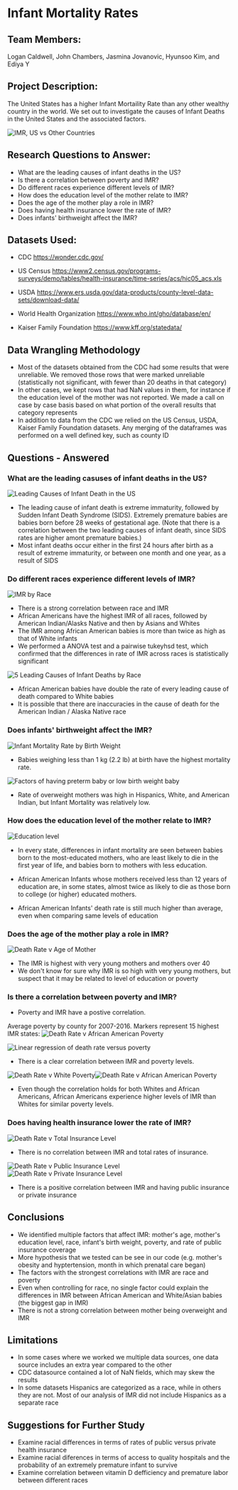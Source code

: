 # Infant Mortality Rates



## Team Members:

Logan Caldwell, John Chambers, Jasmina Jovanovic, Hyunsoo Kim, and Ediya Y

## Project Description:

The United States has a higher Infant Mortaility Rate than any other wealthy country in the world. We set out to investigate the causes of Infant Deaths in the United States and the associated factors. 

![IMR, US vs Other Countries](Images/imr_by_country.png)

## Research Questions to Answer:

* What are the leading causes of infant deaths in the US?
* Is there a correlation between poverty and IMR?
* Do different races experience different levels of IMR?
* How does the education level of the mother relate to IMR?
* Does the age of the mother play a role in IMR?
* Does having health insurance lower the rate of IMR?
* Does infants' birthweight affect the IMR?

## Datasets Used:

* CDC
https://wonder.cdc.gov/

* US Census
https://www2.census.gov/programs-surveys/demo/tables/health-insurance/time-series/acs/hic05_acs.xls

* USDA
https://www.ers.usda.gov/data-products/county-level-data-sets/download-data/

* World Health Organization
https://www.who.int/gho/database/en/

* Kaiser Family Foundation
https://www.kff.org/statedata/

## Data Wrangling Methodology

* Most of the datasets obtained from the CDC had some results that were unreliable. We removed those rows that were marked unreliable (statistically not significant, with fewer than 20 deaths in that category)
* In other cases, we kept rows that had NaN values in them, for instance if the education level of the mother was not reported. We made a call on case by case basis based on what portion of the overall results that category represents
* In addition to data from the CDC we relied on the US Census, USDA, Kaiser Family Foundation datasets. Any merging of the dataframes was performed on a well defined key, such as county ID

## Questions - Answered

### What are the leading casuses of infant deaths in the US?

![Leading Causes of Infant Death in the US](Images/Leading%20Causes%20of%20Infant%20Mortality.png)

- The leading cause of infant death is extreme immaturity, followed by Sudden Infant Death Syndrome (SIDS). Extremely premature babies are babies born before 28 weeks of gestational age. (Note that there is a correlation between the two leading causes of infant death, since SIDS rates are higher amont premature babies.)
- Most infant deaths occur either in the first 24 hours after birth as a result of extreme immaturity, or between one month and one year, as a result of SIDS 

### Do different races experience different levels of IMR?

![IMR by Race](Images/Death%20Rate%20by%20Race.png)

- There is a strong correlation between race and IMR
- African Americans have the highest IMR of all races, followed by American Indian/Alasks Native and then by Asians and Whites
- The IMR among African American babies is more than twice as high as that of White infants
- We performed a ANOVA test and a pairwise tukeyhsd test, which confirmed that the differences in rate of IMR across races is statistically significant 

![5 Leading Causes of Infant Deaths by Race](Images/Leading%20Causes%20of%20IMR%20by%20Race.png)


- African American babies have double the rate of every leading cause of death compared to White babies
- It is possible that there are inaccuracies in the cause of death for the American Indian / Alaska Native race

### Does infants' birthweight affect the IMR?
![Infant Mortality Rate by Birth Weight](Images/bw_Birth%20Weights%20Infant%20Mortality%20Rate.png)

- Babies weighing less than 1 kg (2.2 lb) at birth have the highest mortality rate.

![Factors of having preterm baby or low birth weight baby](Images/bw_IMR%20Factors%20by%20Race.png)

- Rate of overweight mothers was high in Hispanics, White, and American Indian, but Infant Mortality was relatively low.

### How does the education level of the mother relate to IMR?

![Education level](Images/Education_lever_line.png)

* In every state, differences in infant mortality are seen between babies born to the most-educated mothers, who are least likely to die in the first year of life, and babies born to mothers with less education.

* African American Infants whose mothers received less than 12 years of education are, in some states, almost twice as likely to die as those born to college (or higher) educated mothers.

* African American Infants' death rate is still much higher than average, even when comparing same levels of education

### Does the age of the mother play a role in IMR?

![Death Rate v Age of Mother](Images/IMR_and_age_of_mother_plot.png)

* The IMR is highest with very young mothers and mothers over 40
* We don't know for sure why IMR is so high with very young mothers, but suspect that it may be related to level of education or poverty

### Is there a correlation between poverty and IMR?

* Poverty and IMR have a postive correlation.

Average poverty by county for 2007-2016. Markers represent 15 highest IMR states:
![Death Rate v African American Poverty](Images/heatmap_poverty_IMR.PNG)

![Linear regression of death rate versus poverty](Images/deathrateVpoverty_linregress.png)

* There is a clear correlation between IMR and poverty levels. 

![Death Rate v White Poverty](Images/DeathRate_v_PovertyRateWhites.png)![Death Rate v African American Poverty](Images/DeathRate_v_AfricanAmericanPoverty.png)


* Even though the correlation holds for both Whites and African Americans, African Americans experience higher levels of IMR than Whites for similar poverty levels. 

### Does having health insurance lower the rate of IMR?

![Death Rate v Total Insurance Level](Images/DeathRate_v_TotalInsurance.png)

* There is no correlation between IMR and total rates of insurance.

![Death Rate v Public Insurance Level](Images/DeathRate_v_PublicInsurance.png)![Death Rate v Private Insurance Level](Images/DeathRate_v_PrivateInsurance.png)

* There is a positive correlation between IMR and having public insurance or private insurance


## Conclusions

* We identified multiple factors that affect IMR: mother's age, mother's education level, race, infant's birth weight, poverty, and rate of public insurance coverage
* More hypothesis that we tested can be see in our code (e.g. mother's obesity and hyptertension, month in which prenatal care began)
* The factors with the strongest correlations with IMR are race and poverty
* Even when controlling for race, no single factor could explain the differences in IMR between African American and White/Asian babies (the biggest gap in IMR)
* There is not a strong correlation between mother being overweight and IMR

## Limitations

* In some cases where we worked we multiple data sources, one data source includes an extra year compared to the other
* CDC datasource contained a lot of NaN fields, which may skew the results
* In some datasets Hispanics are categorized as a race, while in others they are not. Most of our analysis of IMR did not include Hispanics as a separate race

## Suggestions for Further Study

* Examine racial differences in terms of rates of public versus private health insurance
* Examine racial diferences in terms of access to quality hospitals and the probability of an extremely premature infant to survive
* Examine correlation between vitamin D defficiency and premature labor between different races

